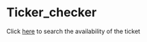 # Ticker_checker

Click [here](https://iamshubhamhere.github.io/locator/) to search the availability of the ticket